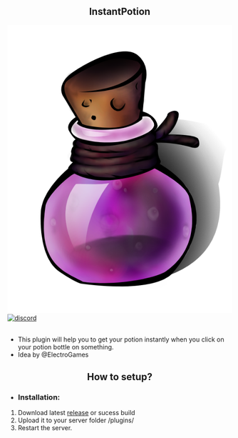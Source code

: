 <div align="center">
	<h2>InstantPotion</h2>
</div>
<div align=center>
	<a href="https://github.com/NTT1906/InstantPotion">
		<img src="https://raw.githubusercontent.com/NTT1906/InstantPotion/master/logo.png">
	</a>
	<div align=left>
		<a href="https://discord.gg/emSrPFn">
		        <img src="https://img.shields.io/discord/598415377478844442?color=blue&label=discord&style=plastic" alt="discord">
		</a>
	<br><br>
	</div>
</div>

- This plugin will help you to get your potion instantly when you click on your potion bottle on something.<br>
- Idea by @ElectroGames

<div align="center">
	<h2>How to setup?</h2>
</div>

 - <h3>Installation:</h3>
 1. Download latest [release](https://github.com/NTT1906/InstantPotion/releases) or sucess build
 2. Upload it to your server folder /plugins/
 3. Restart the server.